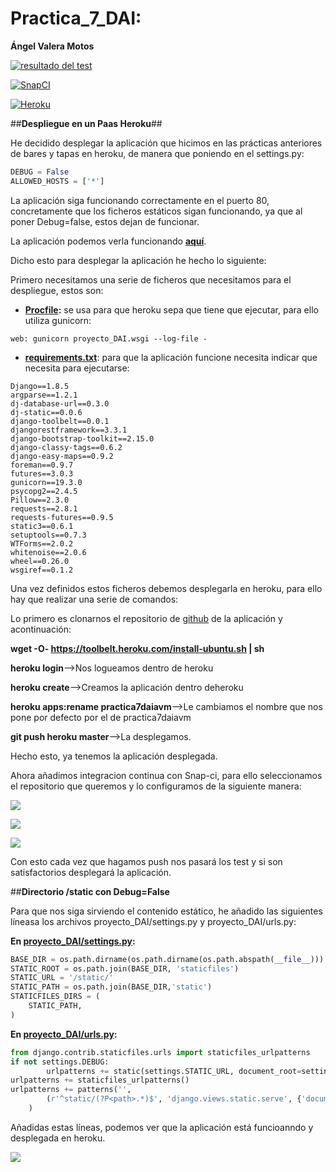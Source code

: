 # **Practica_7_DAI:**
 
**Ángel Valera  Motos**


[![resultado del test](https://travis-ci.org/AngelValera/Practica_7_DAI.svg?branch=master)](https://snap-ci.com/AngelValera/bares-y-tapas-DAI/branch/master/build_image)

[![SnapCI](https://snap-ci.com/AngelValera/Practica_7_DAI/branch/master/build_image)](https://snap-ci.com/AngelValera/Practica_7_DAI/branch/master/build_image)

[![Heroku](https://www.herokucdn.com/deploy/button.png)](http://practica7daiavm.herokuapp.com/)


##**Despliegue en un Paas Heroku**##


He decidido desplegar la aplicación que hicimos en las prácticas anteriores de bares y tapas en heroku, de manera que poniendo en el settings.py:

```python
DEBUG = False
ALLOWED_HOSTS = ['*']
```
La aplicación siga funcionando correctamente en el puerto 80, concretamente que los ficheros estáticos sigan funcionando, ya que al poner Debug=false, estos dejan de funcionar.

La aplicación podemos verla funcionando **[aquí](http://practica7daiavm.herokuapp.com/)**.

Dicho esto para desplegar la aplicación he hecho lo siguiente:



Primero necesitamos una serie de ficheros que necesitamos para el despliegue, estos son:

- **[Procfile](https://github.com/AngelValera/Practica_7_DAI/blob/master/Procfile):** se usa para que heroku sepa que tiene que ejecutar, para ello utiliza gunicorn:

```
web: gunicorn proyecto_DAI.wsgi --log-file -
```
- **[requirements.txt](https://github.com/AngelValera/Practica_7_DAI/blob/master/requirements.txt)**: para que la aplicación funcione necesita indicar que necesita para ejecutarse:

```
Django==1.8.5
argparse==1.2.1
dj-database-url==0.3.0
dj-static==0.0.6
django-toolbelt==0.0.1
djangorestframework==3.3.1
django-bootstrap-toolkit==2.15.0
django-classy-tags==0.6.2
django-easy-maps==0.9.2
foreman==0.9.7
futures==3.0.3
gunicorn==19.3.0
psycopg2==2.4.5
Pillow==2.3.0
requests==2.8.1
requests-futures==0.9.5
static3==0.6.1
setuptools==0.7.3
WTForms==2.0.2
whitenoise==2.0.6
wheel==0.26.0
wsgiref==0.1.2
```

Una vez definidos estos ficheros debemos desplegarla en heroku, para ello hay que realizar una serie de comandos:

Lo primero es clonarnos el repositorio de [github](https://github.com/AngelValera/Practica_7_DAI) de la aplicación y acontinuación:

**wget -O- https://toolbelt.heroku.com/install-ubuntu.sh | sh**

**heroku login**-->Nos logueamos dentro de heroku

**heroku create**-->Creamos la aplicación dentro deheroku

**heroku apps:rename practica7daiavm**-->Le cambiamos el nombre que nos pone por defecto por el de practica7daiavm

**git push heroku master**-->La desplegamos.

Hecho esto, ya tenemos la aplicación desplegada.

Ahora añadimos integracion continua con Snap-ci, para ello seleccionamos el repositorio que queremos y lo configuramos de la siguiente manera:

![](http://i666.photobucket.com/albums/vv21/angelvalera/Seleccioacuten_014_zpsswl0efhx.png)

![](http://i666.photobucket.com/albums/vv21/angelvalera/Seleccioacuten_015_zpslbfybkxq.png)

![](http://i666.photobucket.com/albums/vv21/angelvalera/Seleccioacuten_016_zpsarihuseh.png)

Con esto cada vez que hagamos push  nos pasará los test y si son satisfactorios desplegará la aplicación.

##**Directorio /static con Debug=False**

Para que nos siga sirviendo el contenido estático, he añadido las siguientes líneasa los archivos proyecto_DAI/settings.py y proyecto_DAI/urls.py:

**En [proyecto_DAI/settings.py](https://github.com/AngelValera/Practica_7_DAI/blob/master/proyecto_DAI/settings.py):**

```python
BASE_DIR = os.path.dirname(os.path.dirname(os.path.abspath(__file__)))
STATIC_ROOT = os.path.join(BASE_DIR, 'staticfiles')
STATIC_URL = '/static/'
STATIC_PATH = os.path.join(BASE_DIR,'static')
STATICFILES_DIRS = (
    STATIC_PATH,
)
```

**En [proyecto_DAI/urls.py](https://github.com/AngelValera/Practica_7_DAI/blob/master/proyecto_DAI/urls.py):**

```python
from django.contrib.staticfiles.urls import staticfiles_urlpatterns
if not settings.DEBUG:
        urlpatterns += static(settings.STATIC_URL, document_root=settings.STATIC_ROOT)
urlpatterns += staticfiles_urlpatterns()
urlpatterns += patterns('',
        (r'^static/(?P<path>.*)$', 'django.views.static.serve', {'document_root': settings.STATIC_ROOT}),
    )
```

Añadidas estas líneas, podemos ver que la aplicación está funcioanndo y desplegada en heroku.

![](http://i666.photobucket.com/albums/vv21/angelvalera/Seleccioacuten_017_zpsm5ipzpz6.png)
